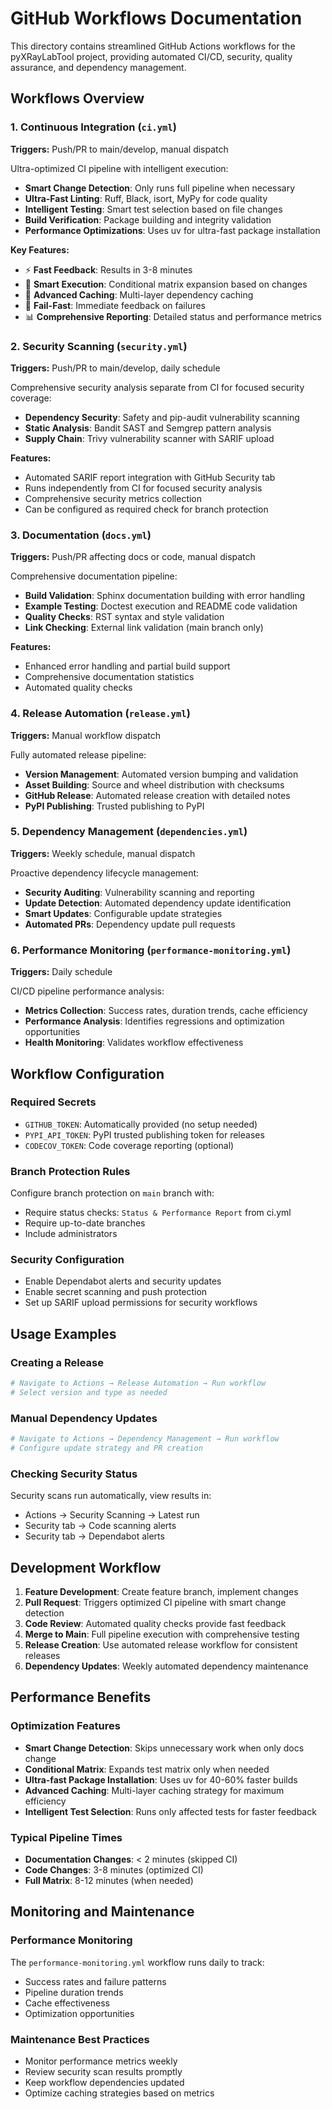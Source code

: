 # GitHub Workflows Documentation

This directory contains streamlined GitHub Actions workflows for the pyXRayLabTool project, providing automated CI/CD, security, quality assurance, and dependency management.

## Workflows Overview

### 1. Continuous Integration (`ci.yml`)
**Triggers:** Push/PR to main/develop, manual dispatch

Ultra-optimized CI pipeline with intelligent execution:

- **Smart Change Detection**: Only runs full pipeline when necessary
- **Ultra-Fast Linting**: Ruff, Black, isort, MyPy for code quality
- **Intelligent Testing**: Smart test selection based on file changes
- **Build Verification**: Package building and integrity validation
- **Performance Optimizations**: Uses uv for ultra-fast package installation

**Key Features:**
- ⚡ **Fast Feedback**: Results in 3-8 minutes
- 🧠 **Smart Execution**: Conditional matrix expansion based on changes
- 🔄 **Advanced Caching**: Multi-layer dependency caching
- 🚫 **Fail-Fast**: Immediate feedback on failures
- 📊 **Comprehensive Reporting**: Detailed status and performance metrics

### 2. Security Scanning (`security.yml`)
**Triggers:** Push/PR to main/develop, daily schedule

Comprehensive security analysis separate from CI for focused security coverage:

- **Dependency Security**: Safety and pip-audit vulnerability scanning
- **Static Analysis**: Bandit SAST and Semgrep pattern analysis
- **Supply Chain**: Trivy vulnerability scanner with SARIF upload

**Features:**
- Automated SARIF report integration with GitHub Security tab
- Runs independently from CI for focused security analysis
- Comprehensive security metrics collection
- Can be configured as required check for branch protection

### 3. Documentation (`docs.yml`)
**Triggers:** Push/PR affecting docs or code, manual dispatch

Comprehensive documentation pipeline:

- **Build Validation**: Sphinx documentation building with error handling
- **Example Testing**: Doctest execution and README code validation
- **Quality Checks**: RST syntax and style validation
- **Link Checking**: External link validation (main branch only)

**Features:**
- Enhanced error handling and partial build support
- Comprehensive documentation statistics
- Automated quality checks

### 4. Release Automation (`release.yml`)
**Triggers:** Manual workflow dispatch

Fully automated release pipeline:

- **Version Management**: Automated version bumping and validation
- **Asset Building**: Source and wheel distribution with checksums
- **GitHub Release**: Automated release creation with detailed notes
- **PyPI Publishing**: Trusted publishing to PyPI

### 5. Dependency Management (`dependencies.yml`)
**Triggers:** Weekly schedule, manual dispatch

Proactive dependency lifecycle management:

- **Security Auditing**: Vulnerability scanning and reporting
- **Update Detection**: Automated dependency update identification
- **Smart Updates**: Configurable update strategies
- **Automated PRs**: Dependency update pull requests

### 6. Performance Monitoring (`performance-monitoring.yml`)
**Triggers:** Daily schedule

CI/CD pipeline performance analysis:

- **Metrics Collection**: Success rates, duration trends, cache efficiency
- **Performance Analysis**: Identifies regressions and optimization opportunities
- **Health Monitoring**: Validates workflow effectiveness


## Workflow Configuration

### Required Secrets
- `GITHUB_TOKEN`: Automatically provided (no setup needed)
- `PYPI_API_TOKEN`: PyPI trusted publishing token for releases
- `CODECOV_TOKEN`: Code coverage reporting (optional)

### Branch Protection Rules
Configure branch protection on `main` branch with:
- Require status checks: `Status & Performance Report` from ci.yml
- Require up-to-date branches
- Include administrators

### Security Configuration
- Enable Dependabot alerts and security updates
- Enable secret scanning and push protection
- Set up SARIF upload permissions for security workflows

## Usage Examples

### Creating a Release
```bash
# Navigate to Actions → Release Automation → Run workflow
# Select version and type as needed
```

### Manual Dependency Updates
```bash
# Navigate to Actions → Dependency Management → Run workflow
# Configure update strategy and PR creation
```

### Checking Security Status
Security scans run automatically, view results in:
- Actions → Security Scanning → Latest run
- Security tab → Code scanning alerts
- Security tab → Dependabot alerts

## Development Workflow

1. **Feature Development**: Create feature branch, implement changes
2. **Pull Request**: Triggers optimized CI pipeline with smart change detection
3. **Code Review**: Automated quality checks provide fast feedback
4. **Merge to Main**: Full pipeline execution with comprehensive testing
5. **Release Creation**: Use automated release workflow for consistent releases
6. **Dependency Updates**: Weekly automated dependency maintenance

## Performance Benefits

### Optimization Features
- **Smart Change Detection**: Skips unnecessary work when only docs change
- **Conditional Matrix**: Expands test matrix only when needed
- **Ultra-fast Package Installation**: Uses uv for 40-60% faster builds
- **Advanced Caching**: Multi-layer caching strategy for maximum efficiency
- **Intelligent Test Selection**: Runs only affected tests for faster feedback

### Typical Pipeline Times
- **Documentation Changes**: < 2 minutes (skipped CI)
- **Code Changes**: 3-8 minutes (optimized CI)
- **Full Matrix**: 8-12 minutes (when needed)

## Monitoring and Maintenance

### Performance Monitoring
The `performance-monitoring.yml` workflow runs daily to track:
- Success rates and failure patterns
- Pipeline duration trends
- Cache effectiveness
- Optimization opportunities

### Maintenance Best Practices
- Monitor performance metrics weekly
- Review security scan results promptly
- Keep workflow dependencies updated
- Optimize caching strategies based on metrics

